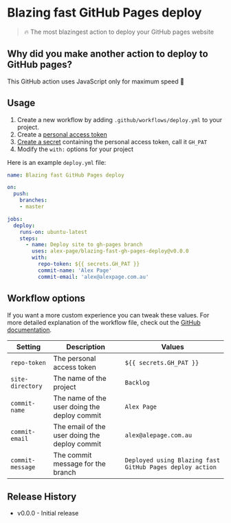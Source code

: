 # Blazing fast GitHub Pages deploy

> 🔥 The most blazingest action to deploy your GitHub pages website


## Why did you make another action to deploy to GitHub pages?

This GitHub action uses JavaScript only for maximum speed 🚀


## Usage

1. Create a new workflow by adding `.github/workflows/deploy.yml` to your project.
2. Create a [personal access token](https://help.github.com/en/articles/creating-a-personal-access-token-for-the-command-line)
3. [Create a secret](https://help.github.com/en/articles/virtual-environments-for-github-actions#creating-and-using-secrets-encrypted-variables) containing the personal access token, call it `GH_PAT`
4. Modify the `with:` options for your project

Here is an example `deploy.yml` file:

```yml
name: Blazing fast GitHub Pages deploy

on:
  push:
    branches:
    - master

jobs:
  deploy:
    runs-on: ubuntu-latest
    steps:
      - name: Deploy site to gh-pages branch
        uses: alex-page/blazing-fast-gh-pages-deploy@v0.0.0
        with:
          repo-token: ${{ secrets.GH_PAT }}
          commit-name: 'Alex Page'
          commit-email: 'alex@alexpage.com.au'
```


## Workflow options

If you want a more custom experience you can tweak these values. For more detailed explanation of the workflow file, check out the [GitHub documentation](https://help.github.com/en/articles/configuring-a-workflow#creating-a-workflow-file).

| Setting | Description | Values |
| --- | --- | --- |
| `repo-token` | The personal access token | `${{ secrets.GH_PAT }}` |
| `site-directory` | The name of the project | `Backlog` |
| `commit-name` | The name of the user doing the deploy commit | `Alex Page` |
| `commit-email` | The email of the user doing the deploy commit | `alex@alepage.com.au` |
| `commit-message` | The commit message for the branch | `Deployed using Blazing fast GitHub Pages deploy action` |


## Release History

- v0.0.0 - Initial release
